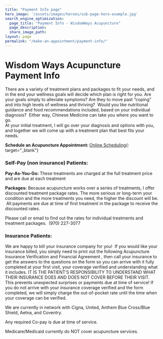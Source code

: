```yaml
---
title: "Payment Info page"
hero_image: '/assets/images/heroes/sub-page-hero-example.jpg'
search_engine_optimization:
  page_title: "Payment Info - WisdomWays Acupuncture"
  page_description:
  share_image_path:
layout: page
permalink: "/make-an-appointment/payment-info/"
---
```


# Wisdom Ways Acupuncture Payment Info

There are a variety of treatment plans and packages to fit your needs, and in the end your wellness goals will decide which plan is right for you. Are your goals simply to alleviate symptoms? Are they to move past “coping” and into high levels of wellness and thriving? &nbsp;Would you like nutritional guidance and food recommendations included, based on your individual diagnosis? &nbsp;Either way, Chinese Medicine can take you where you want to go.<br>At your initial treatment, I will go over your diagnosis and options with you, and together we will come up with a treatment plan that best fits your needs.

**Schedule an Acupuncture Appointment:&nbsp;**[Online Scheduling](https://instant-scheduling.com/sch.php?kn=184475){: target="_blank"}

### Self-Pay (non insurance) Patients:

**Pay-As-You-Go:** These treatments are charged at the full treatment price and are due at each treatment

**Packages:** Because acupuncture works over a series of treatments, I offer discounted treatment package rates. The more serious or long-term your condition and the more treatments you need, the higher the discount will be. &nbsp;All payments are due at time of first treatment in the package to receive the discounted rates.

Please call or email to find out the rates for individual treatments and treatment packages. &nbsp;(970) 227-3077

### Insurance Patients:

We are happy to bill your insurance company for you! &nbsp;If you would like your insurance billed, you simply need to print out the following Acupuncture Insurance Verification and Financial Agreement , then call your insurance to get the answers to the questions on the form so you can arrive with it fully completed at your first visit, your coverage verified and understanding what it includes. IT IS THE PATIENT’S RESPONSIBILITY TO UNDERSTAND WHAT THEIR INSURANCE DOES AND DOES NOT COVER BEFORE THEIR VISIT. This prevents unexpected surprises or payments due at time of service! If you do not arrive with your insurance coverage verified and the form completed, we will simply charge the out-of-pocket rate until the time when your coverage can be verified.

We are currently in network with Cigna, United, Anthem Blue Cross/Blue Shield, Aetna, and Coventry.

Any required Co-pay is due at time of service.

Medicare/Medicaid currently do NOT cover acupuncture services.